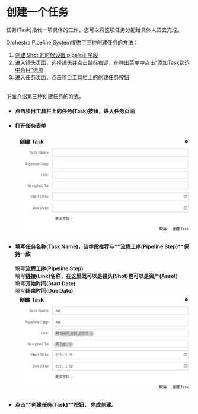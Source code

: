 # 创建一个任务

任务(Task)指代一项具体的工作，您可以将这项任务分配给具体人员去完成。

Orchestra Pipeline System提供了三种创建任务的方法：  
1. [创建 Shot 的时候设置 pipeline 字段](SHOT.md)
2. [进入镜头页面，选择镜头并点击鼠标右键，在弹出菜单中点击“添加Task到选中条目”选项](TASK_BY_SHOT.md)  
3. [进入任务页面，点击项目工具栏上的创建任务按钮](TASK.md)  

<br />
下面介绍第三种创建任务的方式。  

-   #### 点击项目工具栏上的任务(Task)按钮，进入任务页面  

-   #### 打开任务表单
    ![打开任务表单](images/task/1.jpg)

-   #### 填写**任务名称(Task Name)**，该字段推荐与**流程工序(Pipeline Step)**保持一致  
    填写**流程工序(Pipeline Step)**  
    填写**链接(Link)**名称，在这里既可以是**镜头(Shot)**也可以是**资产(Asset)**  
    填写**开始时间(Start Date)**  
    填写**结束时间(Due Date)**  
    ![填写表单数据](images/task/2.jpg)

-   #### 点击**创建任务(Task)**按钮， 完成创建。
